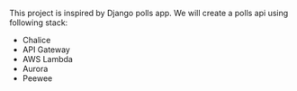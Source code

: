 This project is inspired by Django polls app. We will create a polls api using following stack:

- Chalice
- API Gateway
- AWS Lambda
- Aurora
- Peewee
